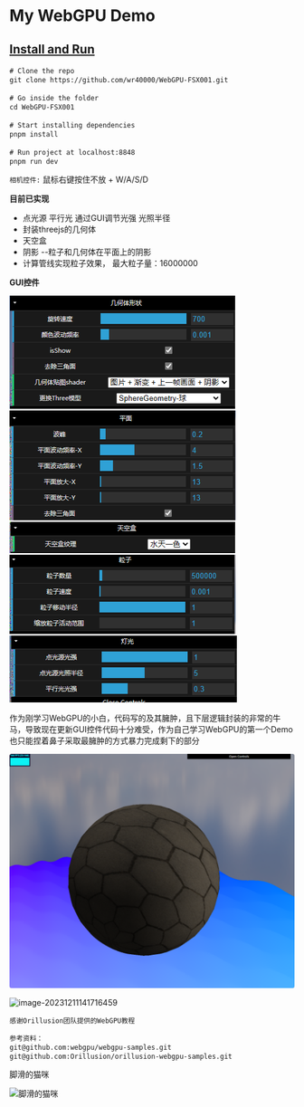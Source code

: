 # My WebGPU Demo

## [Install and Run](https://wr40000.github.io/WebGPU-FSX001/)

```
# Clone the repo
git clone https://github.com/wr40000/WebGPU-FSX001.git

# Go inside the folder
cd WebGPU-FSX001

# Start installing dependencies
pnpm install 

# Run project at localhost:8848
pnpm run dev
```

`相机控件:`  鼠标右键按住不放 + W/A/S/D

**目前已实现**

- 点光源 平行光  通过GUI调节光强 光照半径
- 封装threejs的几何体
- 天空盒
- 阴影 --粒子和几何体在平面上的阴影
- 计算管线实现粒子效果，  最大粒子量：16000000

**GUI控件**

![image-20231214112818103](README.assets/image-20231214112818103.png)![image-20231214112825737](README.assets/image-20231214112825737.png)![image-20231214112839183](README.assets/image-20231214112839183.png)![image-20231214112853920](README.assets/image-20231214112853920.png)![image-20231214112902560](README.assets/image-20231214112902560.png)

作为刚学习WebGPU的小白，代码写的及其臃肿，且下层逻辑封装的非常的牛马，导致现在更新GUI控件代码十分难受，作为自己学习WebGPU的第一个Demo也只能捏着鼻子采取最臃肿的方式暴力完成剩下的部分

![image-20231214113007794](README.assets/image-20231214113007794.png)

![image-20231211141716459](http://139.159.253.241/WebGPU/image-20231211141716459.png)

`感谢Orillusion团队提供的WebGPU教程`

```
参考资料：
git@github.com:webgpu/webgpu-samples.git
git@github.com:Orillusion/orillusion-webgpu-samples.git
```

脚滑的猫咪

![脚滑的猫咪](http://139.159.253.241/WebGPU/%E8%84%9A%E6%BB%91%E7%9A%84%E7%8C%AB%E5%92%AA.gif)